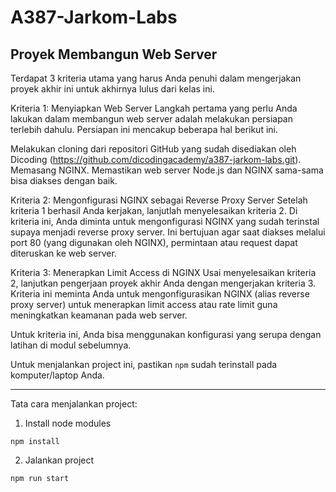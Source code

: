 # A387-Jarkom-Labs

## Proyek Membangun Web Server

Terdapat 3 kriteria utama yang harus Anda penuhi dalam mengerjakan proyek akhir ini untuk akhirnya lulus dari kelas ini.



Kriteria 
1: Menyiapkan Web Server
Langkah pertama yang perlu Anda lakukan dalam membangun web server adalah melakukan persiapan terlebih dahulu. Persiapan ini mencakup beberapa hal berikut ini.

Melakukan cloning dari repositori GitHub yang sudah disediakan oleh Dicoding (https://github.com/dicodingacademy/a387-jarkom-labs.git).
Memasang NGINX.
Memastikan web server Node.js dan NGINX sama-sama bisa diakses dengan baik.


Kriteria 2: Mengonfigurasi NGINX sebagai Reverse Proxy Server
Setelah kriteria 1 berhasil Anda kerjakan, lanjutlah menyelesaikan kriteria 2. Di kriteria ini, Anda diminta untuk mengonfigurasi NGINX yang sudah terinstal supaya menjadi reverse proxy server. Ini bertujuan agar saat diakses melalui port 80 (yang digunakan oleh NGINX), permintaan atau request dapat diteruskan ke web server.


Kriteria 3: Menerapkan Limit Access di NGINX
Usai menyelesaikan kriteria 2, lanjutkan pengerjaan proyek akhir Anda dengan mengerjakan kriteria 3. Kriteria ini meminta Anda untuk mengonfigurasikan NGINX (alias reverse proxy server) untuk menerapkan limit access atau rate limit guna meningkatkan keamanan pada web server. 

Untuk kriteria ini, Anda bisa menggunakan konfigurasi yang serupa dengan latihan di modul sebelumnya.



Untuk menjalankan project ini, pastikan `npm` sudah terinstall pada komputer/laptop Anda.

---

Tata cara menjalankan project:

1. Install node modules

```
npm install
```

2. Jalankan project

```
npm run start
```
